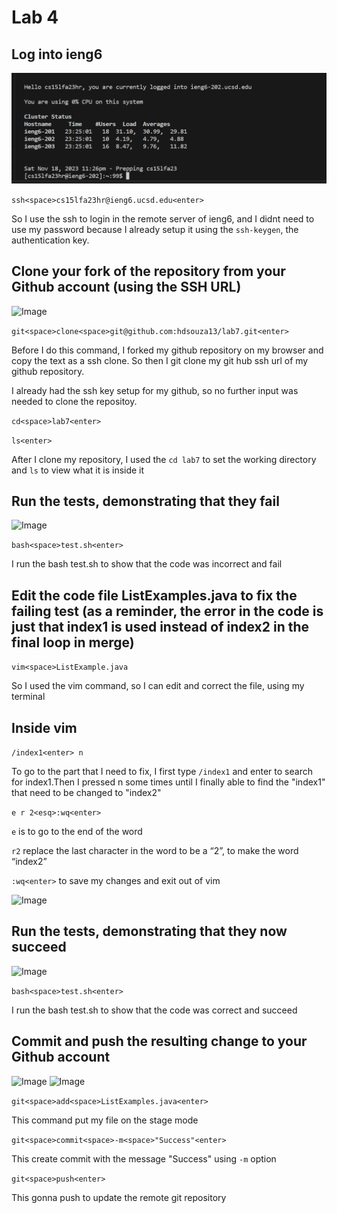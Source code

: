 Lab 4
=========

Log into ieng6
---
![Image](phlab4.1.png)

```ssh<space>cs15lfa23hr@ieng6.ucsd.edu<enter>```

So I use the ssh to login in the remote server of ieng6, and I didnt need to use my password because I already setup it using the ```ssh-keygen```, the authentication key.

Clone your fork of the repository from your Github account (using the SSH URL)
---
![Image](lab4ph1.png)

```git<space>clone<space>git@github.com:hdsouza13/lab7.git<enter>```

Before I do this command, I forked my github repository on my browser and copy the text as a ssh clone. So then I git clone my git hub ssh url of my github repository. 

I already had the ssh key setup for my github, so no further input was needed to clone the repositoy.



```cd<space>lab7<enter>```

```ls<enter>```

After I clone my repository, I used the ```cd lab7``` to set the working directory and ```ls``` to view what it is inside it

Run the tests, demonstrating that they fail
---
![Image](lab4ph2.png)

```bash<space>test.sh<enter>```

I run the bash test.sh to show that the code was incorrect and fail


Edit the code file ListExamples.java to fix the failing test (as a reminder, the error in the code is just that index1 is used instead of index2 in the final loop in merge)
---

```vim<space>ListExample.java```

So I used the vim command, so I can edit and correct the file, using my terminal

Inside vim
---

```/index1<enter> n ```

To go to the part that I need to fix, I first type ```/index1``` and enter to search for index1.Then I pressed n some times until I finally able to find the "index1" that need to be changed to "index2"

```e r 2<esq>:wq<enter>```

```e``` is to go to the end of the word

```r2``` replace the last character in the word to be a “2”, to make the word “index2”

```:wq<enter>``` to save my changes and exit out of vim

![Image](phlab4.7.png)

Run the tests, demonstrating that they now succeed
---
![Image](lab4ph3.png)

```bash<space>test.sh<enter>```

I run the bash test.sh to show that the code was correct and succeed

Commit and push the resulting change to your Github account
----
![Image](lab4ph4.png)
![Image](lab4ph5.png)

```git<space>add<space>ListExamples.java<enter>```

This command put my file on the stage mode

```git<space>commit<space>-m<space>"Success"<enter>```

This create commit with the message "Success" using ```-m``` option

```git<space>push<enter>```

This gonna push to update the remote git repository
